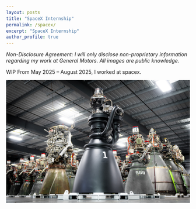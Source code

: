```yaml
---
layout: posts
title: "SpaceX Internship"
permalink: /spacex/
excerpt: "SpaceX Internship"
author_profile: true
---
```

*Non-Disclosure Agreement: I will only disclose non-proprietary information regarding my work at General Motors. All images are public knowledge.*


WIP
From May 2025 – August 2025, I worked at spacex.


![raptor](images/portfolio/raptor.jpg)  